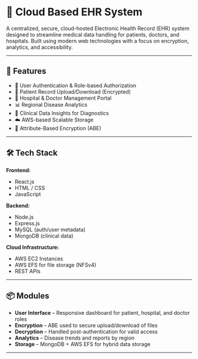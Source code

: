 # 🏥 Cloud Based EHR System

A centralized, secure, cloud-hosted Electronic Health Record (EHR) system designed to streamline medical data handling for patients, doctors, and hospitals. Built using modern web technologies with a focus on encryption, analytics, and accessibility.

---

## 🔧 Features

- 🔐 User Authentication & Role-based Authorization
- 📁 Patient Record Upload/Download (Encrypted)
- 🏥 Hospital & Doctor Management Portal
- 📊 Regional Disease Analytics
- 🧠 Clinical Data Insights for Diagnostics
- ☁️ AWS-based Scalable Storage
- 🔑 Attribute-Based Encryption (ABE)

---

## 🛠️ Tech Stack

**Frontend:**
- React.js
- HTML / CSS
- JavaScript

**Backend:**
- Node.js
- Express.js
- MySQL (auth/user metadata)
- MongoDB (clinical data)

**Cloud Infrastructure:**
- AWS EC2 Instances
- AWS EFS for file storage (NFSv4)
- REST APIs

---

## 📦 Modules

- **User Interface** – Responsive dashboard for patient, hospital, and doctor roles
- **Encryption** – ABE used to secure upload/download of files
- **Decryption** – Handled post-authentication for valid access
- **Analytics** – Disease trends and reports by region
- **Storage** – MongoDB + AWS EFS for hybrid data storage

---
